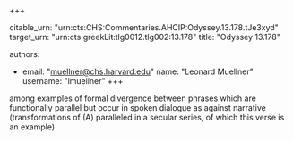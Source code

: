 +++


citable_urn: "urn:cts:CHS:Commentaries.AHCIP:Odyssey.13.178.tJe3xyd"
target_urn: "urn:cts:greekLit:tlg0012.tlg002:13.178"
title: "Odyssey 13.178"

authors:
- email: "muellner@chs.harvard.edu"
  name: "Leonard Muellner"
  username: "lmuellner"
+++

<p>among examples of formal divergence between phrases which are functionally parallel but occur in spoken dialogue as against narrative (transformations of (A) paralleled in a secular series, of which this verse is an example)</p>